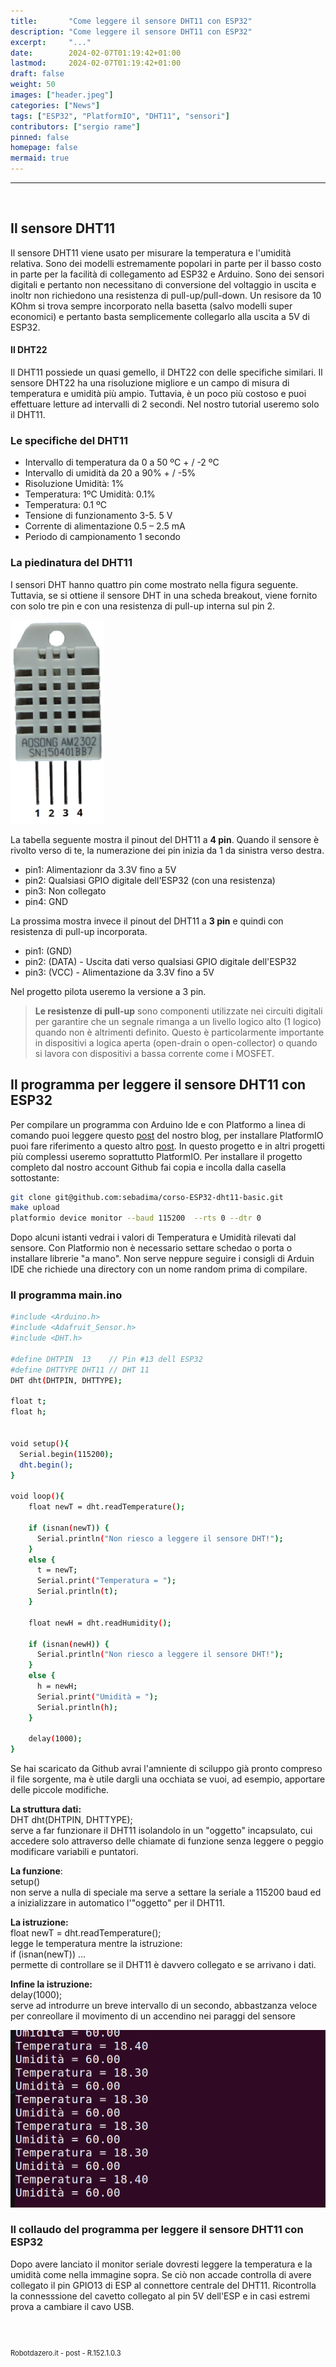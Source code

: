 ```yaml
---
title:       "Come leggere il sensore DHT11 con ESP32"
description: "Come leggere il sensore DHT11 con ESP32"
excerpt:     "..."
date:        2024-02-07T01:19:42+01:00
lastmod:     2024-02-07T01:19:42+01:00
draft: false
weight: 50
images: ["header.jpeg"]
categories: ["News"]
tags: ["ESP32", "PlatformIO", "DHT11", "sensori"]
contributors: ["sergio rame"]
pinned: false
homepage: false
mermaid: true
---
```




<hr>
<br>

## Il sensore DHT11


Il sensore DHT11 viene usato per misurare la temperatura e l'umidità relativa. Sono dei modelli estremamente popolari in parte per il basso costo in parte per la facilità di collegamento ad ESP32 e Arduino. Sono dei sensori digitali e pertanto non necessitano di conversione del voltaggio in uscita e inoltr non richiedono una resistenza di pull-up/pull-down. Un resisore da 10 KOhm si trova sempre incorporato nella basetta (salvo modelli super economici) e pertanto basta semplicemente collegarlo alla uscita a 5V di ESP32.

#### Il DHT22

Il DHT11 possiede un quasi gemello, il DHT22 con delle specifiche similari. Il sensore DHT22 ha una risoluzione migliore e un campo di misura di temperatura e umidità più ampio. Tuttavia, è un poco più costoso e puoi effettuare letture ad intervalli di 2 secondi. Nel nostro tutorial useremo solo il DHT11.

### Le specifiche del DHT11

- Intervallo di temperatura da 0 a 50 ºC + / -2 ºC
- Intervallo di umidità da 20 a 90% + / -5% 
- Risoluzione Umidità: 1%
- Temperatura: 1ºC Umidità: 0.1%
- Temperatura: 0.1 ºC
- Tensione di funzionamento 3-5. 5 V 
- Corrente di alimentazione 0.5 – 2.5 mA 
- Periodo di campionamento 1 secondo 


### La piedinatura del DHT11

I sensori DHT hanno quattro pin come mostrato nella figura seguente. Tuttavia, se si ottiene il sensore DHT in una scheda breakout, viene fornito con solo tre pin e con una resistenza di pull-up interna sul pin 2.

<img width="150" class="x figure-img img-fluid lazyload blur-up"  src="images/101.webp" alt="">


La tabella seguente mostra il pinout del DHT11 a <strong>4 pin</strong>. Quando il sensore è rivolto verso di te, la numerazione dei pin inizia da 1 da sinistra verso destra.

- pin1: Alimentazionr da 3.3V fino a 5V
- pin2: Qualsiasi GPIO digitale dell'ESP32 (con una resistenza)
- pin3: Non collegato
- pin4: GND


La prossima mostra invece il pinout del DHT11 a <strong>3 pin</strong> e quindi con resistenza di pull-up incorporata. 

- pin1: (GND)
- pin2: (DATA) - Uscita dati verso qualsiasi GPIO digitale dell'ESP32 
- pin3: (VCC) - Alimentazione da 3.3V fino a 5V

Nel progetto pilota useremo la versione a 3 pin.

> <strong>Le resistenze di pull-up</strong> sono componenti utilizzate nei circuiti digitali per garantire che un segnale rimanga a un livello logico alto (1 logico) quando non è altrimenti definito. Questo è particolarmente importante in dispositivi a logica aperta (open-drain o open-collector) o quando si lavora con dispositivi a bassa corrente come i MOSFET.


## Il programma per leggere il sensore DHT11 con ESP32

Per compilare un programma con Arduino Ide e con Platformo a linea di comando puoi leggere questo <a href="/blog/come-collegare-un-led-esterno-ad-esp32/">post</a> del nostro blog, per installare PlatformIO puoi fare riferimento a questo altro <a href="/blog/come-installare-platformio/">post</a>. In questo progetto e in altri progetti più complessi useremo soprattutto PlatformIO. Per installare il progetto completo dal nostro account Github fai copia e incolla dalla casella sottostante:

```bash
git clone git@github.com:sebadima/corso-ESP32-dht11-basic.git
make upload
platformio device monitor --baud 115200  --rts 0 --dtr 0
```

Dopo alcuni istanti vedrai i valori di Temperatura e Umidità rilevati dal sensore. Con Platformio non è necessario settare schedao o porta o installare librerie "a mano". Non serve neppure seguire i consigli di Arduin IDE che richiede una directory con un nome random prima di compilare.

### Il programma main.ino


```bash
#include <Arduino.h>
#include <Adafruit_Sensor.h>
#include <DHT.h>

#define DHTPIN  13    // Pin #13 dell ESP32
#define DHTTYPE DHT11 // DHT 11
DHT dht(DHTPIN, DHTTYPE);

float t;
float h;


void setup(){
  Serial.begin(115200);
  dht.begin();
}

void loop(){  
    float newT = dht.readTemperature();

    if (isnan(newT)) {
      Serial.println("Non riesco a leggere il sensore DHT!");
    }
    else {
      t = newT;
      Serial.print("Temperatura = ");
      Serial.println(t);
    }

    float newH = dht.readHumidity();

    if (isnan(newH)) {
      Serial.println("Non riesco a leggere il sensore DHT!");
    }
    else {
      h = newH;
      Serial.print("Umidità = ");
      Serial.println(h);
    }

    delay(1000);
}
```

Se hai scaricato da Github avrai l'amniente di sciluppo già pronto compreso il file sorgente, ma è utile dargli una occhiata se vuoi, ad esempio, apportare delle piccole modifiche.

<strong>La struttura dati:<br></strong> 
DHT dht(DHTPIN, DHTTYPE);<br>
serve a far funzionare il DHT11 isolandolo in un "oggetto" incapsulato, cui accedere solo attraverso delle chiamate di funzione senza leggere o peggio modificare variabili e puntatori.

<strong>La funzione</strong>:
<br>setup()<br> 
non serve a nulla di speciale ma serve a settare la seriale a 115200 baud ed a inizializzare in automatico l'"oggetto" per il DHT11.

<strong>La istruzione: </strong>
<br>float newT = dht.readTemperature();<br>
legge le temperatura mentre la istruzione:<br>
if (isnan(newT)) ...<br>
permette di controllare se il DHT11 è davvero collegato e se arrivano i dati.

<strong>Infine la istruzione:  </strong>
<br>delay(1000);<br>
serve ad introdurre un breve intervallo di un secondo, abbastzanza veloce per conreollare il movimento di un accendino nei paraggi del sensore

<img width="600" class="x figure-img img-fluid lazyload blur-up"  src="images/102.png" alt="">

### Il collaudo del programma per leggere il sensore DHT11 con ESP32

Dopo avere lanciato il monitor seriale dovresti leggere la temperatura e la umidità come nella immagine sopra. Se ciò non accade controlla di avere collegato il pin GPIO13 di ESP al connettore centrale del DHT11. Ricontrolla la connesssione del cavetto collegato al pin 5V dell'ESP e in casi estremi prova a cambiare il cavo USB.

<br>
<br>
<p style="font-size: 0.80em;">Robotdazero.it - post - R.152.1.0.3</p>